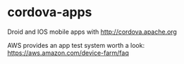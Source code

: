 # cordova-apps
Droid and IOS mobile apps with <http://cordova.apache.org>

AWS provides an app test system worth a look: <https://aws.amazon.com/device-farm/faq>
